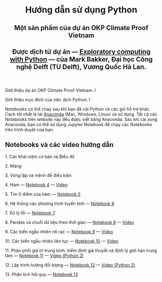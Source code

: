  <body>
    <header>
      <div class="inner">
        <h1>Hướng dẫn sử dụng Python</h1>
        <h2>Một sản phẩm của dự án OKP Climate Proof Vietnam</h2>
        <h2>Được dịch từ dự án &mdash; <a href="https://mbakker7.github.io/exploratory_computing_with_python/">Exploratory computing with Python</a> &mdash; của Mark Bakker, Đại học Công nghệ Delft (TU Delft), Vương Quốc Hà Lan.</h2>
        <h2></h2>
      </div>
    </header>

<body>
<p>Giới thiệu dự án OKP Climate Proof Vietnam..!</p>

<p>Giới thiệu mục đích của việc dịch Python..!</p>

<p>Notebooks có thể chay sau khi bạn đã cài Python và các gói hỗ trợ khác.
Cách tốt nhất là tải <a href="https://www.anaconda.com/products/individual">Anaconda</a> (Mac, Windows, Linux) và sử dụng.
Tất cả các Notebooks trên website này đều được viết bằng Anaconda. Sau khi cài xong Anaconda, bạn có thể sử dụng Jupyter Notebook để chạy các Notebooks trên trình duyệt của bạn.
</p>

<h2>Notebooks và các video hướng dẫn</h2>

<p> 
1. Các khái niệm cơ bản và Biểu đồ  
</p>

<p>2. Mảng  
</p>

<p>3. Vòng lặp và mệnh đề điều kiện  
</p>

<p>4. Hàm &mdash;
<a href="https://nbviewer.jupyter.org/github/OKP-Vietnam/OKP.Vietnam-Python/blob/OKP-Vietnam-master/py_exploratory_comp_4_sol_vn.ipynb">Notebook 4</a> 
&mdash;  <a href="https://youtu.be/ZqjYNtWanMM">Video</a>
</p>

<p>5. Tìm 0 điểm của hàm &mdash;
<a href="https://nbviewer.jupyter.org/github/OKP-Vietnam/OKP.Vietnam-Python/blob/OKP-Vietnam-master/py_exploratory_comp_5_sol_vn.ipynb">Notebook 5</a> 
</p>

<p>6. Hệ thống các phương trình tuyến tính &mdash;
<a href="https://nbviewer.jupyter.org/github/OKP-Vietnam/OKP.Vietnam-Python/blob/OKP-Vietnam-master/py_exploratory_comp_6_sol_vn.ipynb">Notebook 6</a> 
</p>

<p>7. Xử lý lỗi &mdash;
<a href="https://nbviewer.jupyter.org/github/OKP-Vietnam/OKP.Vietnam-Python/blob/OKP-Vietnam-master/py_exploratory_comp_7_sol_vn.ipynb">Notebook 7</a> 
</p>

<p>8. Pandas và chuỗi dữ liệu theo thời gian &mdash;
<a href="https://nbviewer.jupyter.org/github/OKP-Vietnam/OKP.Vietnam-Python/blob/OKP-Vietnam-master/py_exploratory_comp_8_sol_vn.ipynb">Notebook 8</a>
&mdash;  <a href="https://youtu.be/MTdIY6uFY6M">Video</a>
</p>

<p>9. Các biến ngẫu nhiên rời rạc &mdash;
<a href="https://nbviewer.jupyter.org/github/OKP-Vietnam/OKP.Vietnam-Python/blob/OKP-Vietnam-master/py_exploratory_comp_9_sol_vn.ipynb">Notebook 9</a> 
&mdash;  <a href="https://youtu.be/iKBHWz-MHR8">Video</a>
</p>

<p>10. Các biến ngẫu nhiên liên tục &mdash;
<a href="https://nbviewer.jupyter.org/github/OKP-Vietnam/OKP.Vietnam-Python/blob/OKP-Vietnam-master/py_exploratory_comp_10_sol_vn.ipynb">Notebook 10</a> 
&mdash;  <a href="https://youtu.be/ThpusgXnMGI">Video</a>
</p>

<p>11. Phân phối giá trị trung bình, kiểm định giả thuyết và định lý giới hạn trung tâm &mdash;
<a href="https://nbviewer.jupyter.org/github/OKP-Vietnam/OKP.Vietnam-Python/blob/OKP-Vietnam-master/py_exploratory_comp_11_sol_vn.ipynb">Notebook 11</a> 
&mdash;  <a href="http://youtu.be/OaD_bN3eg8o">Video (Python 2)</a>
</p>

<p>12. Lập trình hướng đối tượng &mdash;
<a href="https://nbviewer.jupyter.org/github/OKP-Vietnam/OKP.Vietnam-Python/blob/OKP-Vietnam-master/py_exploratory_comp_12_sol_vn.ipynb">Notebook 12</a>
&mdash;  <a href="https://youtu.be/pNLAEDbK03s">Video (Python 2)</a>
</p>

<p>13. Phân tích hồi quy &mdash;
<a href="https://nbviewer.jupyter.org/github/OKP-Vietnam/OKP.Vietnam-Python/blob/OKP-Vietnam-master/py_exploratory_comp_13_sol_vn.ipynb">Notebook 13</a>
</p>

</body>
